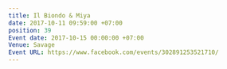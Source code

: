 ```yaml
---
title: Il Biondo & Miya
date: 2017-10-11 09:59:00 +07:00
position: 39
Event date: 2017-10-15 00:00:00 +07:00
Venue: Savage
Event URL: https://www.facebook.com/events/302891253521710/
---
```


